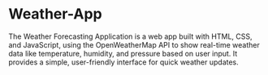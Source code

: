 # Weather-App
The Weather Forecasting Application is a web app built with HTML, CSS, and JavaScript, using the OpenWeatherMap API to show real-time weather data like temperature, humidity, and pressure based on user input. It provides a simple, user-friendly interface for quick weather updates.
